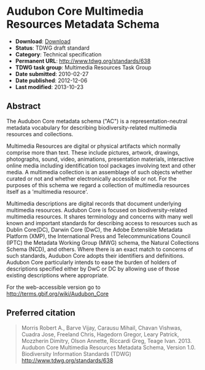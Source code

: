 # Audubon Core Multimedia Resources Metadata Schema

* **Download**: [Download](AudubonCoreStructureV1.0Submission)
* **Status**: TDWG draft standard
* **Category**: Technical specification
* **Permanent URL**: http://www.tdwg.org/standards/638
* **TDWG task group**: Multimedia Resources Task Group
* **Date submitted**: 2010-02-27
* **Date published**: 2012-12-06
* **Last modified**: 2013-10-23

## Abstract

The Audubon Core metadata schema ("AC") is a representation-neutral metadata vocabulary for describing biodiversity-related multimedia resources and collections.

Multimedia Resources are digital or physical artifacts which normally comprise more than text. These include pictures, artwork, drawings, photographs, sound, video, animations, presentation materials, interactive online media including identification tool packages involving text and other media. A multimedia collection is an assemblage of such objects whether curated or not and whether electronically accessible or not. For the purposes of this schema we regard a collection of multimedia resources itself as a 'multimedia resource'.

Multimedia descriptions are digital records that document underlying multimedia resources. Audubon Core is focused on biodiversity-related multimedia resources. It shares terminology and concerns with many well known and important standards for describing access to resources such as Dublin Core(DC), Darwin Core (DwC), the Adobe Extensible Metadata Platform (XMP), the International Press and Telecommunications Council (IPTC) the Metadata Working Group (MWG) schema, the Natural Collections Schema (NCD), and others. Where there is an exact match to concerns of such standards, Audubon Core adopts their identifiers and definitions. Audubon Core particularly intends to ease the burden of holders of descriptions specified either by DwC or DC by allowing use of those existing descriptions where appropriate.

For the web-accessible version go to http://terms.gbif.org/wiki/Audubon_Core

## Preferred citation

> Morris Robert A., Barve Vijay, Carausu Mihail, Chavan Vishwas, Cuadra Jose, Freeland Chris, Hagedorn Gregor, Leary Patrick, Mozzherin Dimitry, Olson Annette, Riccardi Greg, Teage Ivan. 2013. Audubon Core Multimedia Resources Metadata Schema, Version 1.0. Biodiversity Information Standards (TDWG) http://www.tdwg.org/standards/638
